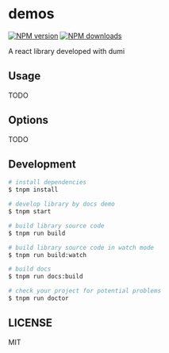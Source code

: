 # demos

[![NPM version](https://img.shields.io/npm/v/demos.svg?style=flat)](https://npmjs.org/package/demos)
[![NPM downloads](http://img.shields.io/npm/dm/demos.svg?style=flat)](https://npmjs.org/package/demos)

A react library developed with dumi

## Usage

TODO

## Options

TODO

## Development

```bash
# install dependencies
$ tnpm install

# develop library by docs demo
$ tnpm start

# build library source code
$ tnpm run build

# build library source code in watch mode
$ tnpm run build:watch

# build docs
$ tnpm run docs:build

# check your project for potential problems
$ tnpm run doctor
```

## LICENSE

MIT
